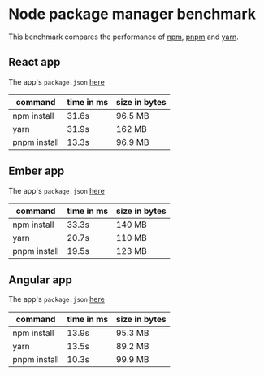 # Node package manager benchmark

This benchmark compares the performance of [npm](https://github.com/npm/npm), [pnpm](https://github.com/pnpm/pnpm) and [yarn](https://github.com/yarnpkg/yarn).

## React app

The app's `package.json` [here](./fixtures/react-app/package.json)

| command | time in ms | size in bytes |
| --- | --- | --- |
| npm install | 31.6s | 96.5 MB |
| yarn | 31.9s | 162 MB |
| pnpm install | 13.3s | 96.9 MB |

## Ember app

The app's `package.json` [here](./fixtures/ember-quickstart/package.json)

| command | time in ms | size in bytes |
| --- | --- | --- |
| npm install | 33.3s | 140 MB |
| yarn | 20.7s | 110 MB |
| pnpm install | 19.5s | 123 MB |

## Angular app

The app's `package.json` [here](./fixtures/angular-quickstart/package.json)

| command | time in ms | size in bytes |
| --- | --- | --- |
| npm install | 13.9s | 95.3 MB |
| yarn | 13.5s | 89.2 MB |
| pnpm install | 10.3s | 99.9 MB |